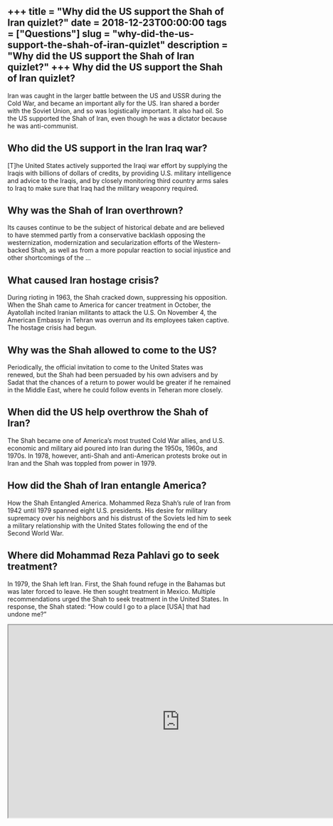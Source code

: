 +++
title = "Why did the US support the Shah of Iran quizlet?"
date = 2018-12-23T00:00:00
tags = ["Questions"]
slug = "why-did-the-us-support-the-shah-of-iran-quizlet"
description = "Why did the US support the Shah of Iran quizlet?"
+++
Why did the US support the Shah of Iran quizlet?
------------------------------------------------

Iran was caught in the larger battle between the US and USSR during the Cold War, and became an important ally for the US. Iran shared a border with the Soviet Union, and so was logistically important. It also had oil. So the US supported the Shah of Iran, even though he was a dictator because he was anti-communist.

Who did the US support in the Iran Iraq war?
--------------------------------------------

\[T\]he United States actively supported the Iraqi war effort by supplying the Iraqis with billions of dollars of credits, by providing U.S. military intelligence and advice to the Iraqis, and by closely monitoring third country arms sales to Iraq to make sure that Iraq had the military weaponry required.

Why was the Shah of Iran overthrown?
------------------------------------

Its causes continue to be the subject of historical debate and are believed to have stemmed partly from a conservative backlash opposing the westernization, modernization and secularization efforts of the Western-backed Shah, as well as from a more popular reaction to social injustice and other shortcomings of the …

What caused Iran hostage crisis?
--------------------------------

During rioting in 1963, the Shah cracked down, suppressing his opposition. When the Shah came to America for cancer treatment in October, the Ayatollah incited Iranian militants to attack the U.S. On November 4, the American Embassy in Tehran was overrun and its employees taken captive. The hostage crisis had begun.

Why was the Shah allowed to come to the US?
-------------------------------------------

Periodically, the official invitation to come to the United States was renewed, but the Shah had been persuaded by his own advisers and by Sadat that the chances of a return to power would be greater if he remained in the Middle East, where he could follow events in Teheran more closely.

When did the US help overthrow the Shah of Iran?
------------------------------------------------

The Shah became one of America’s most trusted Cold War allies, and U.S. economic and military aid poured into Iran during the 1950s, 1960s, and 1970s. In 1978, however, anti-Shah and anti-American protests broke out in Iran and the Shah was toppled from power in 1979.

How did the Shah of Iran entangle America?
------------------------------------------

How the Shah Entangled America. Mohammed Reza Shah’s rule of Iran from 1942 until 1979 spanned eight U.S. presidents. His desire for military supremacy over his neighbors and his distrust of the Soviets led him to seek a military relationship with the United States following the end of the Second World War.

Where did Mohammad Reza Pahlavi go to seek treatment?
-----------------------------------------------------

In 1979, the Shah left Iran. First, the Shah found refuge in the Bahamas but was later forced to leave. He then sought treatment in Mexico. Multiple recommendations urged the Shah to seek treatment in the United States. In response, the Shah stated: “How could I go to a place \[USA\] that had undone me?”

<iframe allow="accelerometer; autoplay; clipboard-write; encrypted-media; gyroscope; picture-in-picture" allowfullscreen="" class="__youtube_prefs__  epyt-is-override  no-lazyload" data-no-lazy="1" data-origheight="433" data-origwidth="770" data-skipgform_ajax_framebjll="" height="433" id="_ytid_96379" loading="lazy" src="https://www.youtube.com/embed/SI-bcVY1Okw?enablejsapi=1&autoplay=0&cc_load_policy=0&cc_lang_pref=&iv_load_policy=1&loop=0&modestbranding=0&rel=1&fs=1&playsinline=0&autohide=2&theme=dark&color=red&controls=1&" title="YouTube player" width="770"></iframe>